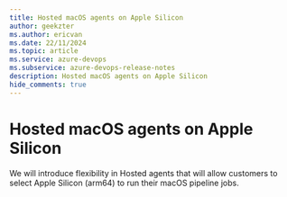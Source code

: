 ```yaml
---
title: Hosted macOS agents on Apple Silicon
author: geekzter
ms.author: ericvan
ms.date: 22/11/2024
ms.topic: article
ms.service: azure-devops
ms.subservice: azure-devops-release-notes
description: Hosted macOS agents on Apple Silicon
hide_comments: true
---
```


# Hosted macOS agents on Apple Silicon

We will introduce flexibility in Hosted agents that will allow customers to select Apple Silicon (arm64) to run their macOS pipeline jobs.
